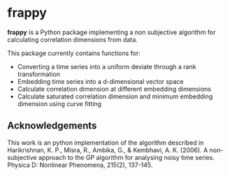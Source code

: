 # frappy

**frappy** is a Python package implementing a non subjective algorithm for calculating correlation dimensions from data.

This package currently contains functions for:

- Converting a time series into a uniform deviate through a rank transformation
- Embedding time series into a d-dimensional vector space
- Calculate correlation dimension at different embedding dimensions
- Calculate saturated correlation dimension and minimum embedding dimension using curve fitting




## Acknowledgements

This work is an python implementation of the algorithm described in Harikrishnan, K. P., Misra, R., Ambika, G., & Kembhavi, A. K. (2006). A non-subjective approach to the GP algorithm for analysing noisy time series. Physica D: Nonlinear Phenomena, 215(2), 137-145. 
